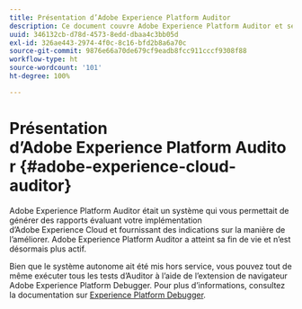 ```yaml
---
title: Présentation d’Adobe Experience Platform Auditor
description: Ce document couvre Adobe Experience Platform Auditor et ses successeurs.
uuid: 346132cb-d78d-4573-8edd-dbaa4c3bb05d
exl-id: 326ae443-2974-4f0c-8c16-bfd2b8a6a70c
source-git-commit: 9876e66a70de679cf9eadb8fcc911cccf9308f88
workflow-type: ht
source-wordcount: '101'
ht-degree: 100%

---
```


# Présentation d’Adobe Experience Platform Auditor {#adobe-experience-cloud-auditor}

Adobe Experience Platform Auditor était un système qui vous permettait de générer des rapports évaluant votre implémentation d’Adobe Experience Cloud et fournissant des indications sur la manière de l’améliorer. Adobe Experience Platform Auditor a atteint sa fin de vie et n’est désormais plus actif.

Bien que le système autonome ait été mis hors service, vous pouvez tout de même exécuter tous les tests d’Auditor à l’aide de l’extension de navigateur Adobe Experience Platform Debugger. Pour plus d’informations, consultez la documentation sur [Experience Platform Debugger](https://experienceleague.adobe.com/docs/debugger/using-v2/experience-cloud-debugger.html?lang=fr).
